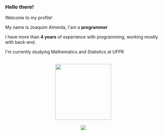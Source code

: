 ### Hello there!

Welcome to my profile!

My name is Joaquim Almeida, I'am a **programmer**

I have more than **4 years** of experience with programming, working mostly with back-end.

I'm currently studying Mathematics and Statistics at UFPR

<div align="center"><br>
   <a href="https://github.com/joaq-almeida">
  <img height="180em" src="https://github-readme-stats.vercel.app/api?username=joaq-almeida&show_icons=true&theme=dark&include_all_commits=true&count_private=true"/>
<div align="center"><br>
  <a href="https://www.linkedin.com/in/joaquim-almeida-41bbb0133" target="_blank"><img src="https://img.shields.io/badge/-LinkedIn-%230077B5?style=for-the-badge&logo=linkedin&logoColor=white" target="_blank"></a> 
</div>

##
